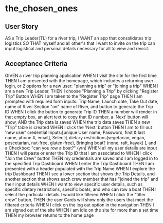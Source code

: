 # the_chosen_ones

## User Story
AS a Trip Leader(TL) for a river trip,
I WANT an app that consolidates trip logistics
SO THAT myself and all other's that I want to invite on the trip can input logistical and personal details necessary for all to view and revisit.

## Acceptance Criteria
GIVEN a river trip planning application
WHEN I visit the site for the first time
THEN I am presented with the homepage, which includes a returning user login, or 2 options for a new user: "planning a trip" or "joining a trip"
WHEN I am a new Trip Leader,
THEN I choose "Planning a Trip" by clicking "Register Trip" Button
WHEN I am taken to the "Register Trip" page
THEN I am prompted with required form inputs: Trip Name, Launch date, Take Out date, name of River Section "on" name of River, and button to generate the Trip ID
WHEN I click the button to generate Trip ID
THEN a number will render in that empty box, an alert text to copy that ID number, a 'Next' button will show, AND the Trip data is saved
WHEN the trip data saves
THEN a new "Trip" table is created
WHEN I click the 'Next' button
THEN I am to fill out 'new user' credential Inputs:[unique User name, Password, first & last name, phone #, email], Select:[ dietary restrictions(vegetarian, vegan, pescetarian, nut-free, gluten-free), Bringing boat? (none, raft, kayak) ], and a Checkbox: "can you row a boat?" (y/n)
WHEN all my user details are input
THEN I will paste or enter the Trip ID that I am associated to
WHEN I click "Join the Crew" button
THEN my credentials are saved and I am logged in to the specified Trip Dashboard
WHEN I enter the Trip Dashboard
THEN I am presented with a header populated with the Trip Name
WHEN I explore the trip Dashboard
THEN I see a lower section that shows the Trip Details, and another section that shows each crew member that has "joined the trip" and their input details
WHEN I want to view specific user details, such as specific dietary restrictions, specific boats, and who can row a boat
THEN I select the particular details I would like filtered
WHEN I click the "filter crew" button,
THEN the user Cards will show only the users that meet the filtered criteria
WHEN I click on the log out option in the navigation
THEN I am signed out of the site
WHEN I am idle on the site for more than a set time
THEN my browser returns to the home page